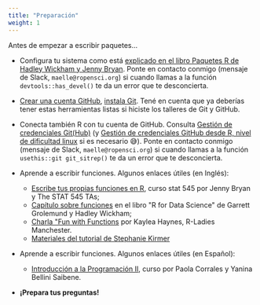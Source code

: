 ```yaml
---
title: "Preparación"
weight: 1
---
```


Antes de empezar a escribir paquetes...

- Configura tu sistema como está [explicado en el libro Paquetes R de Hadley Wickham y Jenny Bryan](https://r-pkgs.org/setup.html). Ponte en contacto conmigo (mensaje de Slack, `maelle@ropensci.org`) si cuando llamas a la función `devtools::has_devel()` te da un error que te desconcierta.

- [Crear una cuenta GitHub](https://happygitwithr.com/github-acct), [instala Git](https://happygitwithr.com/install-git). Tené en cuenta que ya deberías tener estas herramientas listas si hiciste los talleres de Git y GitHub.

- Conecta también R con tu cuenta de GitHub. Consulta [Gestión de credenciales Git(Hub)](https://usethis.r-lib.org/articles/git-credentials.html) (y [Gestión de credenciales GitHub desde R, nivel de dificultad linux](https://blog.djnavarro.net/posts/2021-08-08_git-credential-helpers/) si es necesario :sweat_smile:). Ponte en contacto conmigo (mensaje de Slack, `maelle@ropensci.org`) si cuando llamas a la función `usethis::git git_sitrep()` te da un error que te desconcierta.

- Aprende a escribir funciones. Algunos enlaces útiles (en Inglés):
  
  - [Escribe tus propias funciones en R](https://stat545.com/functions-part1.html), curso stat 545 por Jenny Bryan y The STAT 545 TAs;
  - [Capítulo sobre funciones](https://r4ds.had.co.nz/functions.html) en el libro "R for Data Science" de Garrett Grolemund y Hadley Wickham;
  - [Charla "Fun with Functions](https://www.kaylea.co.uk/talk/funwithfunctions/) por Kaylea Haynes, R-Ladies Manchester.
  - [Materiales del tutorial de Stephanie Kirmer](https://github.com/rladies-eastlansing/2021-rfunctions#writing-r-functions)

- Aprende a escribir funciones. Algunos enlaces útiles (en Español):
  - [Introducción a la Programación II](https://intro-programacion.netlify.app/07_funciones), curso por Paola Corrales y Yanina Bellini Saibene.
- **¡Prepara tus preguntas!**
    
